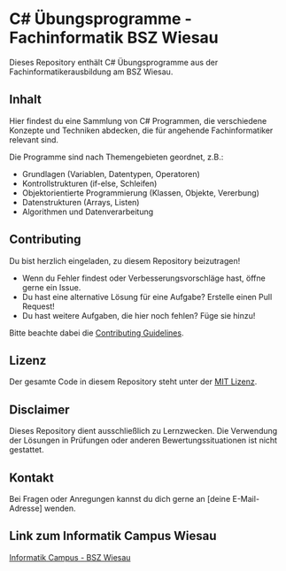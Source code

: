 # C# Übungsprogramme - Fachinformatik BSZ Wiesau

Dieses Repository enthält C# Übungsprogramme aus der Fachinformatikerausbildung am BSZ Wiesau. 

## Inhalt

Hier findest du eine Sammlung von C# Programmen, die verschiedene Konzepte und Techniken abdecken, die für angehende Fachinformatiker relevant sind. 

Die Programme sind nach Themengebieten geordnet, z.B.:

* Grundlagen (Variablen, Datentypen, Operatoren)
* Kontrollstrukturen (if-else, Schleifen)
* Objektorientierte Programmierung (Klassen, Objekte, Vererbung)
* Datenstrukturen (Arrays, Listen)
* Algorithmen und Datenverarbeitung

## Contributing

Du bist herzlich eingeladen, zu diesem Repository beizutragen! 

* Wenn du Fehler findest oder Verbesserungsvorschläge hast, öffne gerne ein Issue.
* Du hast eine alternative Lösung für eine Aufgabe? Erstelle einen Pull Request!
* Du hast weitere Aufgaben, die hier noch fehlen? Füge sie hinzu!

Bitte beachte dabei die [Contributing Guidelines](CONTRIBUTING.md).

## Lizenz

Der gesamte Code in diesem Repository steht unter der [MIT Lizenz](LICENSE.md).

## Disclaimer

Dieses Repository dient ausschließlich zu Lernzwecken. Die Verwendung der Lösungen in Prüfungen oder anderen Bewertungssituationen ist nicht gestattet.

## Kontakt

Bei Fragen oder Anregungen kannst du dich gerne an [deine E-Mail-Adresse] wenden.

## Link zum Informatik Campus Wiesau

[Informatik Campus - BSZ Wiesau](https://www.bsz-wiesau.de/informatik-campus)
